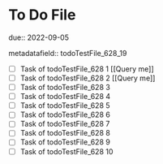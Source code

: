 # To Do File

due:: 2022-09-05

metadatafield:: todoTestFile_628_19

- [ ] Task of todoTestFile_628 1 [[Query me]]
- [ ] Task of todoTestFile_628 2 [[Query me]]
- [ ] Task of todoTestFile_628 3
- [ ] Task of todoTestFile_628 4
- [ ] Task of todoTestFile_628 5
- [ ] Task of todoTestFile_628 6
- [ ] Task of todoTestFile_628 7
- [ ] Task of todoTestFile_628 8
- [ ] Task of todoTestFile_628 9
- [ ] Task of todoTestFile_628 10